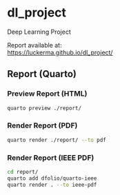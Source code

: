 # dl_project

Deep Learning Project

Report available at:\
https://luckerma.github.io/dl_project/

## Report (Quarto)

### Preview Report (HTML)

```bash
quarto preview ./report/
```

### Render Report (PDF)

```bash
quarto render ./report/ --to pdf
```

### Render Report (IEEE PDF)

```bash
cd report/
quarto add dfolio/quarto-ieee
quarto render . --to ieee-pdf
```
